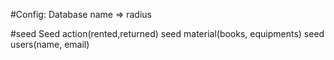 #Config:
Database name => radius

#seed
Seed action(rented,returned)
seed material(books, equipments)
seed users(name, email)

